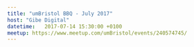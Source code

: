 ```yaml
---
title: "umBristol BBQ - July 2017"
host: "Gibe Digital"
datetime:   2017-07-14 15:30:00 +0100
meetup: https://www.meetup.com/umBristol/events/240574745/
---
```

